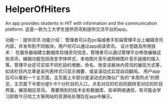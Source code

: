 # HelperOfHiters
An app provides students in HIT with information and the communication platform.
这是一款为工大学生提供资讯和提供交流平台的app。

功能一：提供资讯
    功能介绍：
        管理者可以在pc端或者手机端管理平台上编辑资讯内容，并发布到不同板块，用户则可以通过app阅读资讯。
    设计思路及所用技术：
        在服务器端建立数据库存储资讯信息，管理者可以通过管理平台修改编辑这些资讯，编辑功能包括改变字体样式、本地图片音乐或网络图片音乐链接的插入等。管理平台还可实现不同栏目的增删、命名、改变该板块内资讯的展现方式等，如该栏目内文章是呈列表样式只显示摘要、或呈滚动式实现自动翻阅。
        用户app后可以看到一个主页面，主页面上半部分是滚动式的类似广告的“本周热点”的预览，主页面下半部分是5-6个分栏目的入口，点击对应的栏目则跳转至对应的栏目界面，展现相应资讯。
        需要用到的技术会有数据库、安卓网络通信，有可能会学习抓取今日哈工大等网站的资源经处理后在app中展示。
    

